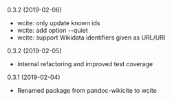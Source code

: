 0.3.2 (2019-02-06)

* wcite: only update known ids
* wcite: add option --quiet
* wcite: support Wikidata identifiers given as URL/URI

0.3.2 (2019-02-05)

* Internal refactoring and improved test coverage

0.3.1 (2019-02-04)

* Renamed package from pandoc-wikicite to wcite
